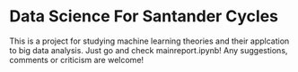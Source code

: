# Data Science For Santander Cycles
This is a project for studying machine learning theories and their applcation to big data analysis. 
Just go and check mainreport.ipynb! Any suggestions, comments or criticism are welcome!
